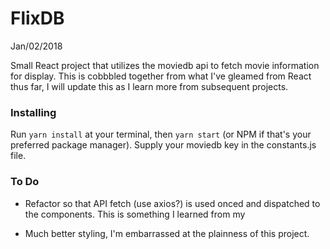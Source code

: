 # FlixDB

Jan/02/2018 

Small React project that utilizes the moviedb api to fetch movie information for display. This is cobbbled together from what I've gleamed from React thus far, I will update this as I learn more from subsequent projects.

### Installing

Run `yarn install` at your terminal, then `yarn start` (or NPM if that's your preferred package manager). Supply your moviedb key in the constants.js file.

### To Do
* Refactor so that API fetch (use axios?) is used onced and dispatched to the components. This is something I learned from my

* Much better styling, I'm embarrassed at the plainness of this project.